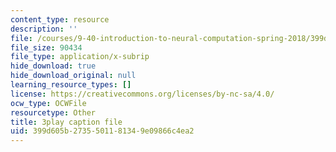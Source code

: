 ```yaml
---
content_type: resource
description: ''
file: /courses/9-40-introduction-to-neural-computation-spring-2018/399d605b2735501181349e09866c4ea2_PnJEj6TokDA.vtt
file_size: 90434
file_type: application/x-subrip
hide_download: true
hide_download_original: null
learning_resource_types: []
license: https://creativecommons.org/licenses/by-nc-sa/4.0/
ocw_type: OCWFile
resourcetype: Other
title: 3play caption file
uid: 399d605b-2735-5011-8134-9e09866c4ea2
---
```

